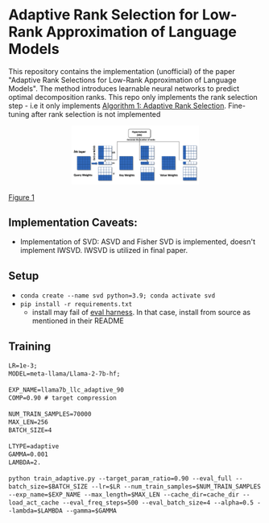 # Adaptive Rank Selection for Low-Rank Approximation of Language Models
This repository contains the implementation (unofficial) of the paper "Adaptive Rank Selections for Low-Rank Approximation of Language Models". The method introduces learnable neural networks to predict optimal decomposition ranks. This repo only implements the rank selection step - i.e it only implements [Algorithm 1: Adaptive Rank Selection](https://aclanthology.org/2024.naacl-long.13.pdf). Fine-tuning after rank selection is not implemented

<p align="center">
<img src="outline.png" alt="Outline Image" width="50%" />
  <p style="font-size: 14px; color: gray;">
    <a href="https://aclanthology.org/2024.naacl-long.13.pdf">Figure 1</a>
  </p>
</p>

## Implementation Caveats:
* Implementation of SVD: ASVD and Fisher SVD is implemented, doesn't implement IWSVD. IWSVD is utilized in final paper.

## Setup
* `conda create --name svd python=3.9; conda activate svd`
* `pip install -r requirements.txt`
	* install may fail of [eval harness](https://github.com/EleutherAI/lm-evaluation-harness). In that case, install from source as mentioned in their README

## Training 

```
LR=1e-3;
MODEL=meta-llama/Llama-2-7b-hf;

EXP_NAME=llama7b_llc_adaptive_90
COMP=0.90 # target compression

NUM_TRAIN_SAMPLES=70000
MAX_LEN=256
BATCH_SIZE=4

LTYPE=adaptive
GAMMA=0.001
LAMBDA=2.

python train_adaptive.py --target_param_ratio=0.90 --eval_full --batch_size=$BATCH_SIZE --lr=$LR --num_train_samples=$NUM_TRAIN_SAMPLES --exp_name=$EXP_NAME --max_length=$MAX_LEN --cache_dir=cache_dir --load_act_cache --eval_freq_steps=500 --eval_batch_size=4 --alpha=0.5 --lambda=$LAMBDA --gamma=$GAMMA

```
